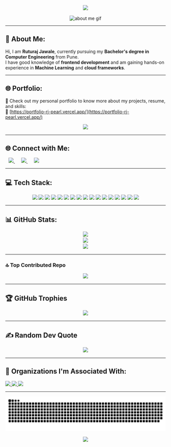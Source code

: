 

<!-- Welcome Banner -->
<p align="center">
  <img src="https://capsule-render.vercel.app/api?type=rounded&color=0:007BFF,100:00C6FF&height=150&section=header&text=Welcome%20to%20My%20GitHub!&fontSize=30&fontColor=ffffff" />
</p>

<!-- About Me GIF -->
<p align="center">
  <img src="https://raw.githubusercontent.com/7oSkaaa/7oSkaaa/refs/heads/main/Images/about_me.gif" alt="about me gif" width="20%" />
</p>

---

## 💫 About Me:
Hi, I am **Ruturaj Jawale**, currently pursuing my **Bachelor's degree in Computer Engineering** from Pune.  
I have good knowledge of **frontend development** and am gaining hands-on experience in **Machine Learning** and **cloud frameworks**.

---

## 🌐 Portfolio:
🎯 Check out my personal portfolio to know more about my projects, resume, and skills:  
🔗 [https://portfolio-rj-pearl.vercel.app/](https://portfolio-rj-pearl.vercel.app/)

<p align="center">
  <a href="https://portfolio-rj-pearl.vercel.app" target="_blank">
    <img src="https://img.shields.io/badge/Visit%20My%20Portfolio-007BFF?style=for-the-badge&logo=vercel&logoColor=white" />
  </a>
</p>

---

## 🌐 Connect with Me:
<p align="left" style="padding-left: 10px;">
  <a href="https://www.instagram.com/rutu_jawale2108" target="_blank" style="margin-right: 20px;">
    <img src="https://img.shields.io/badge/Instagram-%23E4405F.svg?logo=Instagram&logoColor=white" />
  </a>
  <a href="https://www.linkedin.com/in/ruturaj-p-jawale" target="_blank" style="margin-right: 20px;">
    <img src="https://img.shields.io/badge/LinkedIn-%230077B5.svg?logo=linkedin&logoColor=white" />
  </a>
  <a href="https://github.com/Rutur89" target="_blank">
    <img src="https://img.shields.io/badge/GitHub-%23121011.svg?logo=github&logoColor=white" />
  </a>
</p>

---

## 💻 Tech Stack:
<p align="center">
  <img src="https://img.shields.io/badge/c-%2300599C.svg?style=for-the-badge&logo=c&logoColor=white" />
  <img src="https://img.shields.io/badge/c++-%2300599C.svg?style=for-the-badge&logo=c%2B%2B&logoColor=white" />
  <img src="https://img.shields.io/badge/html5-%23E34F26.svg?style=for-the-badge&logo=html5&logoColor=white" />
  <img src="https://img.shields.io/badge/css3-%231572B6.svg?style=for-the-badge&logo=css3&logoColor=white" />
  <img src="https://img.shields.io/badge/TailwindCSS-%2338B2AC.svg?style=for-the-badge&logo=tailwind-css&logoColor=white" />
  <img src="https://img.shields.io/badge/java-%23ED8B00.svg?style=for-the-badge&logo=openjdk&logoColor=white" />
  <img src="https://img.shields.io/badge/javascript-%23323330.svg?style=for-the-badge&logo=javascript&logoColor=%23F7DF1E" />
  <img src="https://img.shields.io/badge/Node.js-43853D?style=for-the-badge&logo=node.js&logoColor=white" />
  <img src="https://img.shields.io/badge/ReactJS-%2361DAFB.svg?style=for-the-badge&logo=react&logoColor=white" />
  <img src="https://img.shields.io/badge/MongoDB-%2347A248.svg?style=for-the-badge&logo=mongodb&logoColor=white" />
  <img src="https://img.shields.io/badge/MySQL-%2300f.svg?style=for-the-badge&logo=mysql&logoColor=white" />
  <img src="https://img.shields.io/badge/django-%23092E20.svg?style=for-the-badge&logo=django&logoColor=white" />
  <img src="https://img.shields.io/badge/Amazon%20DynamoDB-4053D6?style=for-the-badge&logo=Amazon%20DynamoDB&logoColor=white" />
  <img src="https://img.shields.io/badge/GoogleCloud-%234285F4.svg?style=for-the-badge&logo=google-cloud&logoColor=white" />
  <img src="https://img.shields.io/badge/PowerBI-F2C811?style=for-the-badge&logo=powerbi&logoColor=black" />
  <img src="https://img.shields.io/badge/ChatGPT-00A67E?style=for-the-badge&logo=openai&logoColor=white" />
  <img src="https://img.shields.io/badge/Gemini-%236D5CE7.svg?style=for-the-badge&logo=google&logoColor=white" />
</p>

---

## 📊 GitHub Stats:
<p align="center">
  <img src="https://github-readme-stats.vercel.app/api?username=Ruturaj-jawale&theme=radical&hide_border=false&include_all_commits=true&count_private=true" />
  <br />
  <img src="https://github-readme-streak-stats.herokuapp.com/?user=Ruturaj-jawale&theme=radical&hide_border=false" />
  <br />
  <img src="https://github-readme-stats.vercel.app/api/top-langs/?username=Ruturaj-jawale&theme=radical&hide_border=false&layout=compact" />
</p>

---

### 🔝 Top Contributed Repo
<p align="center">
  <img src="https://github-contributor-stats.vercel.app/api?username=Ruturaj-jawale&limit=5&theme=dracula&combine_all_yearly_contributions=true" />
</p>

---

## 🏆 GitHub Trophies
<p align="center">
  <img src="https://github-profile-trophy.vercel.app/?username=Ruturaj-jawale&theme=darkhub&no-frame=false&no-bg=false&margin-w=4" />
</p>

---

## ✍️ Random Dev Quote
<p align="center">
  <img src="https://quotes-github-readme.vercel.app/api?type=horizontal&theme=radical" />
</p>

---

## 🏢 Organizations I'm Associated With:
<p align="left">
  <a href="https://github.com/MediTechdypit" target="_blank">
    <img src="https://img.shields.io/badge/-MediTechdit-%230A66C2?style=for-the-badge&logo=linkedin&logoColor=white" />
  </a>
  <a href="https://github.com/Rutur89" target="_blank">
    <img src="https://img.shields.io/badge/-GitHubOrg-%23121011?style=for-the-badge&logo=github&logoColor=white" />
  </a>
  <a href="https://github.com/RutuTech" target="_blank">
    <img src="https://img.shields.io/badge/-OtherOrg-%23FF6F00?style=for-the-badge&logo=google&logoColor=white" />
  </a>
</p>

---

<!-- Snake Animation -->
<p align="center">
  <img src="https://raw.githubusercontent.com/Platane/snk/output/github-contribution-grid-snake.svg" alt="Snake animation" />
</p>

<!-- Visit Counter -->
<p align="center">
  <a href="https://visitcount.itsvg.in">
    <img src="https://visitcount.itsvg.in/api?id=Rutur89&icon=4&color=0" />
  </a>
</p>

<!-- Footer clear float -->
<br clear="both" />
